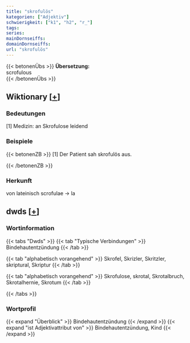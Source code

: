 ```yaml
---
title: "skrofulös"
kategorien: ["Adjektiv"]
schwierigkeit: ["k1", "h2", "r_"]
tags:
series:
mainDornseiffs:
domainDornseiffs:
url: "skrofulös"
---
```


{{< betonenÜbs >}}
**Übersetzung:**  
scrofulous  
{{< /betonenÜbs >}}

## Wiktionary [[+](https://de.wiktionary.org/wiki/skrofulös)]

### Bedeutungen
[1] Medizin: an Skrofulose leidend  

### Beispiele
{{< betonenZB >}}
[1] Der Patient sah skrofulös aus.  

{{< /betonenZB >}}
### Herkunft
von lateinisch scrofulae → la  



## dwds [[+](https://www.dwds.de/wb/skrofulös)]

### Wortinformation
{{< tabs "Dwds" >}}
{{< tab "Typische Verbindungen" >}}
Bindehautentzündung
{{< /tab >}}

{{< tab "alphabetisch vorangehend" >}}
Skrofel, Skrizler, Skritzler, skriptural, Skriptur
{{< /tab >}}

{{< tab "alphabetisch vorangehend" >}}
Skrofulose, skrotal, Skrotalbruch, Skrotalhernie, Skrotum
{{< /tab >}}

{{< /tabs >}}

### Wortprofil
{{< expand "Überblick" >}} Bindehautentzündung {{< /expand >}}
{{< expand "ist Adjektivattribut von" >}} Bindehautentzündung, Kind {{< /expand >}}

